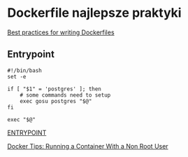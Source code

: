 # Dockerfile najlepsze praktyki

[Best practices for writing Dockerfiles](https://docs.docker.com/develop/develop-images/dockerfile_best-practices/)

## Entrypoint

```
#!/bin/bash
set -e

if [ "$1" = 'postgres' ]; then
    # some commands need to setup
    exec gosu postgres "$@"
fi

exec "$@"
```

[ENTRYPOINT](https://docs.docker.com/develop/develop-images/dockerfile_best-practices/#entrypoint)

[Docker Tips: Running a Container With a Non Root User](https://medium.com/better-programming/running-a-container-with-a-non-root-user-e35830d1f42a)
